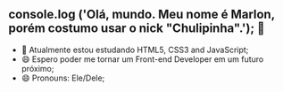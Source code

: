 ## console.log ('Olá, mundo. Meu nome é Marlon, porém costumo usar o nick "Chulipinha".'); 👋

- 🌱 Atualmente estou estudando HTML5, CSS3 and JavaScript;
- 😄 Espero poder me tornar um Front-end Developer em um futuro próximo;
- 😄 Pronouns: Ele/Dele;

